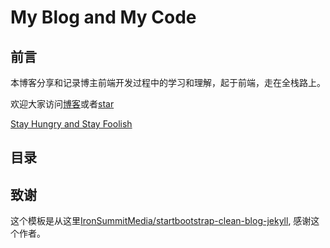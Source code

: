 # My Blog and My Code

## 前言

本博客分享和记录博主前端开发过程中的学习和理解，起于前端，走在全栈路上。


欢迎大家访问[博客](skiofox.top)或者[star](https://github.com/LoverFancy)


[Stay Hungry and Stay Foolish](http://www.iqiyi.com/w_19rrhpmkw9.html)

## 目录



## 致谢

这个模板是从这里[IronSummitMedia/startbootstrap-clean-blog-jekyll](https://github.com/IronSummitMedia/startbootstrap-clean-blog-jekyll), 感谢这个作者。